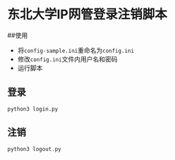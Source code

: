 # 东北大学IP网管登录注销脚本
##使用
- 将`config-sample.ini`重命名为`config.ini`
- 修改`config.ini`文件内用户名和密码
- 运行脚本
## 登录
```shell
python3 login.py
```
## 注销
```shell
python3 logout.py
```